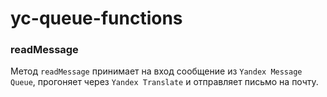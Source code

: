 # yc-queue-functions

### readMessage
Метод `readMessage` принимает на вход сообщение из `Yandex Message Queue`, прогоняет через `Yandex Translate` 
и отправляет письмо на почту.